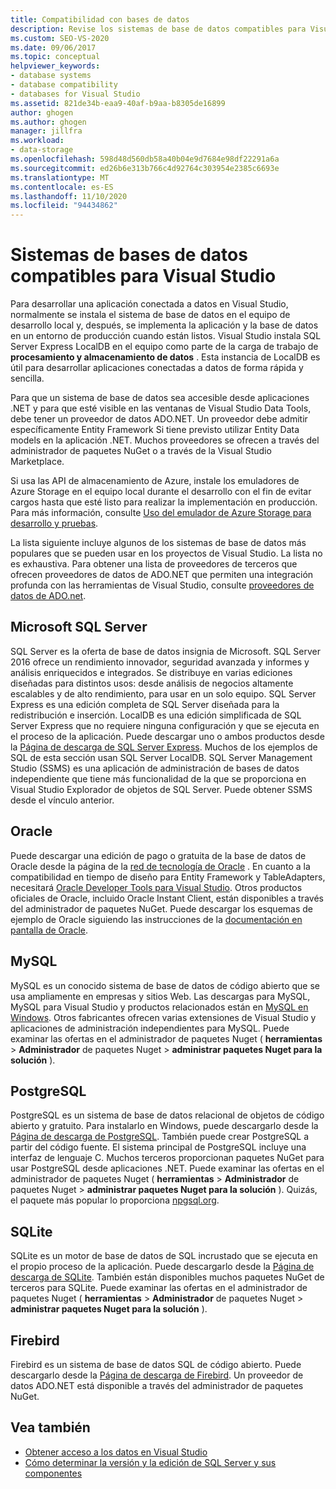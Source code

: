 ```yaml
---
title: Compatibilidad con bases de datos
description: Revise los sistemas de base de datos compatibles para Visual Studio, como Microsoft SQL Server, Oracle, MySQL, PostgreSQL, SQLite y Firebird.
ms.custom: SEO-VS-2020
ms.date: 09/06/2017
ms.topic: conceptual
helpviewer_keywords:
- database systems
- database compatibility
- databases for Visual Studio
ms.assetid: 821de34b-eaa9-40af-b9aa-b8305de16899
author: ghogen
ms.author: ghogen
manager: jillfra
ms.workload:
- data-storage
ms.openlocfilehash: 598d48d560db58a40b04e9d7684e98df22291a6a
ms.sourcegitcommit: ed26b6e313b766c4d92764c303954e2385c6693e
ms.translationtype: MT
ms.contentlocale: es-ES
ms.lasthandoff: 11/10/2020
ms.locfileid: "94434862"
---
```

# <a name="compatible-database-systems-for-visual-studio"></a>Sistemas de bases de datos compatibles para Visual Studio

Para desarrollar una aplicación conectada a datos en Visual Studio, normalmente se instala el sistema de base de datos en el equipo de desarrollo local y, después, se implementa la aplicación y la base de datos en un entorno de producción cuando están listos. Visual Studio instala SQL Server Express LocalDB en el equipo como parte de la carga de trabajo de **procesamiento y almacenamiento de datos** . Esta instancia de LocalDB es útil para desarrollar aplicaciones conectadas a datos de forma rápida y sencilla.

Para que un sistema de base de datos sea accesible desde aplicaciones .NET y para que esté visible en las ventanas de Visual Studio Data Tools, debe tener un proveedor de datos ADO.NET. Un proveedor debe admitir específicamente Entity Framework Si tiene previsto utilizar Entity Data models en la aplicación .NET. Muchos proveedores se ofrecen a través del administrador de paquetes NuGet o a través de la Visual Studio Marketplace.

Si usa las API de almacenamiento de Azure, instale los emuladores de Azure Storage en el equipo local durante el desarrollo con el fin de evitar cargos hasta que esté listo para realizar la implementación en producción. Para más información, consulte [Uso del emulador de Azure Storage para desarrollo y pruebas](/azure/storage/common/storage-use-emulator).

La lista siguiente incluye algunos de los sistemas de base de datos más populares que se pueden usar en los proyectos de Visual Studio. La lista no es exhaustiva. Para obtener una lista de proveedores de terceros que ofrecen proveedores de datos de ADO.NET que permiten una integración profunda con las herramientas de Visual Studio, consulte [proveedores de datos de ADO.net](/dotnet/framework/data/adonet/data-providers).

## <a name="microsoft-sql-server"></a>Microsoft SQL Server

SQL Server es la oferta de base de datos insignia de Microsoft. SQL Server 2016 ofrece un rendimiento innovador, seguridad avanzada y informes y análisis enriquecidos e integrados. Se distribuye en varias ediciones diseñadas para distintos usos: desde análisis de negocios altamente escalables y de alto rendimiento, para usar en un solo equipo. SQL Server Express es una edición completa de SQL Server diseñada para la redistribución e inserción.  LocalDB es una edición simplificada de SQL Server Express que no requiere ninguna configuración y que se ejecuta en el proceso de la aplicación. Puede descargar uno o ambos productos desde la [Página de descarga de SQL Server Express](https://www.microsoft.com/sql-server/sql-server-editions-express). Muchos de los ejemplos de SQL de esta sección usan SQL Server LocalDB. SQL Server Management Studio (SSMS) es una aplicación de administración de bases de datos independiente que tiene más funcionalidad de la que se proporciona en Visual Studio Explorador de objetos de SQL Server. Puede obtener SSMS desde el vínculo anterior.

## <a name="oracle"></a>Oracle

Puede descargar una edición de pago o gratuita de la base de datos de Oracle desde la página de la [red de tecnología de Oracle](https://www.oracle.com/database/technologies/oracle-database-software-downloads.html) . En cuanto a la compatibilidad en tiempo de diseño para Entity Framework y TableAdapters, necesitará [Oracle Developer Tools para Visual Studio](https://www.oracle.com/database/technologies/developer-tools/visual-studio/). Otros productos oficiales de Oracle, incluido Oracle Instant Client, están disponibles a través del administrador de paquetes NuGet. Puede descargar los esquemas de ejemplo de Oracle siguiendo las instrucciones de la [documentación en pantalla de Oracle](https://docs.oracle.com/cd/E11882_01/server.112/e10831/toc.htm).

## <a name="mysql"></a>MySQL

MySQL es un conocido sistema de base de datos de código abierto que se usa ampliamente en empresas y sitios Web. Las descargas para MySQL, MySQL para Visual Studio y productos relacionados están en [MySQL en Windows](https://www.mysql.com/why-mysql/windows/). Otros fabricantes ofrecen varias extensiones de Visual Studio y aplicaciones de administración independientes para MySQL. Puede examinar las ofertas en el administrador de paquetes Nuget ( **herramientas**  >  **Administrador** de paquetes Nuget  >  **administrar paquetes Nuget para la solución** ).

## <a name="postgresql"></a>PostgreSQL

PostgreSQL es un sistema de base de datos relacional de objetos de código abierto y gratuito. Para instalarlo en Windows, puede descargarlo desde la [Página de descarga de PostgreSQL](https://www.postgresql.org/download/windows/). También puede crear PostgreSQL a partir del código fuente. El sistema principal de PostgreSQL incluye una interfaz de lenguaje C. Muchos terceros proporcionan paquetes NuGet para usar PostgreSQL desde aplicaciones .NET. Puede examinar las ofertas en el administrador de paquetes Nuget ( **herramientas**  >  **Administrador** de paquetes Nuget  >  **administrar paquetes Nuget para la solución** ). Quizás, el paquete más popular lo proporciona [npgsql.org](http://www.npgsql.org).

## <a name="sqlite"></a>SQLite

SQLite es un motor de base de datos de SQL incrustado que se ejecuta en el propio proceso de la aplicación. Puede descargarlo desde la [Página de descarga de SQLite](https://www.sqlite.org/download.html). También están disponibles muchos paquetes NuGet de terceros para SQLite. Puede examinar las ofertas en el administrador de paquetes Nuget ( **herramientas**  >  **Administrador** de paquetes Nuget  >  **administrar paquetes Nuget para la solución** ).

## <a name="firebird"></a>Firebird

Firebird es un sistema de base de datos SQL de código abierto. Puede descargarlo desde la [Página de descarga de Firebird](http://firebirdsql.org/en/downloads/). Un proveedor de datos ADO.NET está disponible a través del administrador de paquetes NuGet.

## <a name="see-also"></a>Vea también

- [Obtener acceso a los datos en Visual Studio](../data-tools/accessing-data-in-visual-studio.md)
- [Cómo determinar la versión y la edición de SQL Server y sus componentes](https://support.microsoft.com/help/321185/how-to-determine-the-version-edition-and-update-level-of-sql-server-an)

